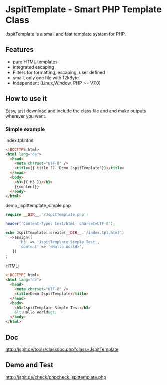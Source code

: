 # JspitTemplate - Smart PHP Template Class

JspitTemplate is a small and fast template system for PHP.

## Features
- pure HTML templates 
- integrated escaping
- Filters for formatting, escaping, user defined 
- small, only one file with 12kByte
- Independent (Linux,Window, PHP >= V7.0)

## How to use it

Easy, just download and include the class file and and make outputs wherever you want.

### Simple example

index.tpl.html
```html
<!DOCTYPE html>
<html lang="de">
  <head>
    <meta charset="UTF-8" />
    <title>{{ title ?? 'Demo JspitTemplate'}}</title>
  </head>
  <body>
    <h3>{{ h3 }}</h3>
    {{content}}
  </body>
</html>
```

demo_jspittemplate_simple.php
```php
require __DIR__.'/JspitTemplate.php';

header('Content-Type: text/html; charset=UTF-8');

echo JspitTemplate::create(__DIR__.'/index.tpl.html')
  ->assign([
      'h3' => 'JspitTemplate Simple Test',
      'content' => '<Hallo World>',
   ])
;
```

HTML:
```html
<!DOCTYPE html>
<html lang="de">
  <head>
    <meta charset="UTF-8" />
    <title>Demo JspitTemplate</title>
  </head>
  <body>
    <h3>JspitTemplate Simple Test</h3>
    &lt;Hallo World&gt;
  </body>
</html>
```


## Doc
http://jspit.de/tools/classdoc.php?class=JspitTemplate 

## Demo and Test
http://jspit.de/check/phpcheck.jspittemplate.php


